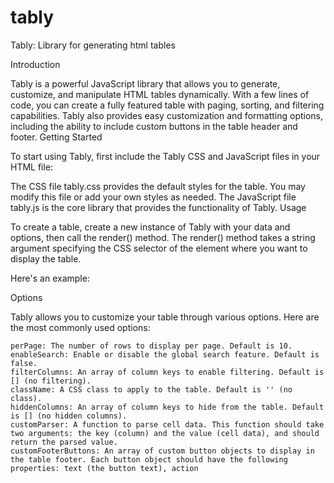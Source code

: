 # tably
Tably: Library for generating html tables  

Introduction

Tably is a powerful JavaScript library that allows you to generate, customize, and manipulate HTML tables dynamically. With a few lines of code, you can create a fully featured table with paging, sorting, and filtering capabilities. Tably also provides easy customization and formatting options, including the ability to include custom buttons in the table header and footer.
Getting Started

To start using Tably, first include the Tably CSS and JavaScript files in your HTML file:

<!DOCTYPE html>
<html lang="en">
<head>
    <meta charset="UTF-8">
    <meta name="viewport" content="width=device-width, initial-scale=1.0">
    <link rel="stylesheet" href="https://maxcdn.bootstrapcdn.com/bootstrap/4.5.2/css/bootstrap.min.css">
    <link rel="stylesheet" href="https://cdnjs.cloudflare.com/ajax/libs/font-awesome/6.1.0/css/all.min.css">
    <link rel="stylesheet" href="tably.css">
    <script src="tably.js" defer></script>
    <title>My Table Library</title>
</head>
<body>
    <div id="tably"></div>
</body>
</html>

The CSS file tably.css provides the default styles for the table. You may modify this file or add your own styles as needed. The JavaScript file tably.js is the core library that provides the functionality of Tably.
Usage

To create a table, create a new instance of Tably with your data and options, then call the render() method. The render() method takes a string argument specifying the CSS selector of the element where you want to display the table.

Here's an example:
<script>
    window.addEventListener('DOMContentLoaded', () => {
        // Your data array
        const data = tably.prototype.test();

        // Your options
        const options = {
            perPage: 25,
            enableSearch: true,
            customParser: function(key, value){return value},
            filterColumns: ['name'],
            className: '',
            hiddenColumns: [ '_id'],
            hideFilters: false,
            hideSearch: false,
            customFooterButtons: [
                // Custom footer buttons...
            ],
            customHeaderButtons: [
                // Custom header buttons...
            ],
        };

        // Create a new Tably instance
        const table = new tably(data, options);

        // Render the table in the div with id 'tably'
        table.render('#tably');
    });
</script>
Options

Tably allows you to customize your table through various options. Here are the most commonly used options:

    perPage: The number of rows to display per page. Default is 10.
    enableSearch: Enable or disable the global search feature. Default is false.
    filterColumns: An array of column keys to enable filtering. Default is [] (no filtering).
    className: A CSS class to apply to the table. Default is '' (no class).
    hiddenColumns: An array of column keys to hide from the table. Default is [] (no hidden columns).
    customParser: A function to parse cell data. This function should take two arguments: the key (column) and the value (cell data), and should return the parsed value.
    customFooterButtons: An array of custom button objects to display in the table footer. Each button object should have the following properties: text (the button text), action
